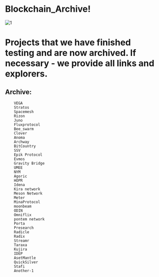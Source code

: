 # Blockchain_Archive!
![1](https://user-images.githubusercontent.com/44331529/171232940-9d4f4eac-12fa-4337-b083-6fab599ddd6e.png)

# Projects that we have finished testing and are now archived. If necessary - we provide all links and explorers.

## Archive:
```console
    VEGA
    Stratos
    Spacemesh
    Rizon
    Juno
    Fluxprotocol
    Bee_swarm
    Clover
    Anoma
    Archway
    BitCountry
    SSV
    Epik Protocol
    Evmos
    Gravity Bridge
    UMEE
    NYM
    Agoric
    HOPR
    Idena
    Kira network
    Meson Network
    Meter
    MinaProtocol
    moonbeam
    ODIN
    Omniflix
    pontem network
    Porta
    Presearch
    Radicle
    Radix
    Streamr
    Taraxa
    Kujira
    IDEP
    AsetMantle
    QuickSilver
    Stafi
    Another-1
```
